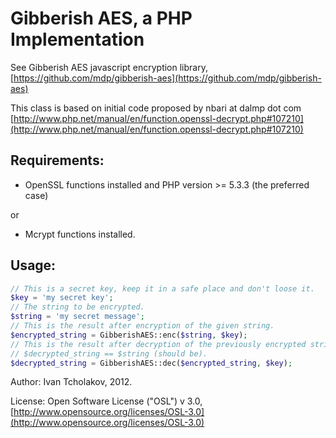 Gibberish AES, a PHP Implementation
===================================

See Gibberish AES javascript encryption library, [https://github.com/mdp/gibberish-aes](https://github.com/mdp/gibberish-aes)

This class is based on initial code proposed by nbari at dalmp dot com
[http://www.php.net/manual/en/function.openssl-decrypt.php#107210](http://www.php.net/manual/en/function.openssl-decrypt.php#107210)

Requirements:
-----------------------------------

- OpenSSL functions installed and PHP version >= 5.3.3 (the preferred case)

or

- Mcrypt functions installed. 

Usage:
-----------------------------------

```php
// This is a secret key, keep it in a safe place and don't loose it.
$key = 'my secret key';
// The string to be encrypted.
$string = 'my secret message';
// This is the result after encryption of the given string.
$encrypted_string = GibberishAES::enc($string, $key);
// This is the result after decryption of the previously encrypted string.
// $decrypted_string == $string (should be).
$decrypted_string = GibberishAES::dec($encrypted_string, $key);
```

Author: Ivan Tcholakov, 2012.

License: Open Software License ("OSL") v 3.0, [http://www.opensource.org/licenses/OSL-3.0](http://www.opensource.org/licenses/OSL-3.0)
